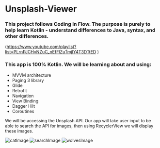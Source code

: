 # Unsplash-Viewer


### This project follows Coding In Flow. The purpose is purely to help learn Kotlin - understand differences to Java, syntax, and other differences. 
(https://www.youtube.com/playlist?list=PLrnPJCHvNZuC_pEfFlZuTmjlY4T3DTtED )

### This app is 100% Kotlin. We will be learning about and using:

- MVVM architecture
- Paging 3 library
- Glide
- Retrofit
- Navigation
- View Binding
- Dagger Hilt
- Coroutines

We will be accessing the Unsplash API. Our app will take user input to be able to search the API for images, then using RecyclerView we will display these images. 

![catImage](https://user-images.githubusercontent.com/22177989/160701054-e5e9c7eb-3d83-4319-8a58-7e277ebfb74c.png)    ![searchImage](https://user-images.githubusercontent.com/22177989/160701061-b39bdd5a-0dec-4d0f-9665-0ae1e362ee40.png)    ![wolvesImage](https://user-images.githubusercontent.com/22177989/160701067-46313260-0c42-495a-84ac-33257a6351ef.png)
